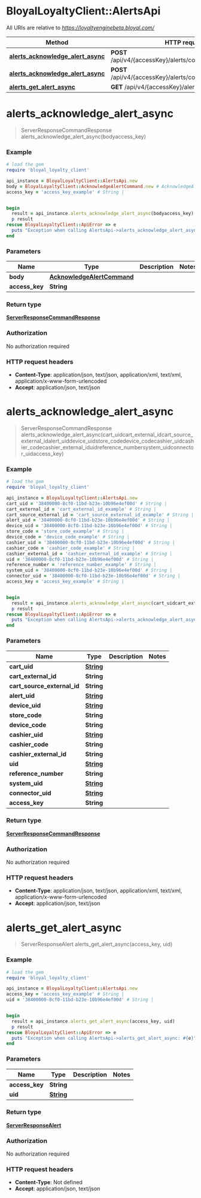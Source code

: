 # BloyalLoyaltyClient::AlertsApi

All URIs are relative to *https://loyaltyenginebeta.bloyal.com/*

Method | HTTP request | Description
------------- | ------------- | -------------
[**alerts_acknowledge_alert_async**](AlertsApi.md#alerts_acknowledge_alert_async) | **POST** /api/v4/{accessKey}/alerts/commands/acknowledge | 
[**alerts_acknowledge_alert_async**](AlertsApi.md#alerts_acknowledge_alert_async) | **POST** /api/v4/{accessKey}/alerts/commands/acknowledge | 
[**alerts_get_alert_async**](AlertsApi.md#alerts_get_alert_async) | **GET** /api/v4/{accessKey}/alerts | 

# **alerts_acknowledge_alert_async**
> ServerResponseCommandResponse alerts_acknowledge_alert_async(bodyaccess_key)



### Example
```ruby
# load the gem
require 'bloyal_loyalty_client'

api_instance = BloyalLoyaltyClient::AlertsApi.new
body = BloyalLoyaltyClient::AcknowledgeAlertCommand.new # AcknowledgeAlertCommand | 
access_key = 'access_key_example' # String | 


begin
  result = api_instance.alerts_acknowledge_alert_async(bodyaccess_key)
  p result
rescue BloyalLoyaltyClient::ApiError => e
  puts "Exception when calling AlertsApi->alerts_acknowledge_alert_async: #{e}"
end
```

### Parameters

Name | Type | Description  | Notes
------------- | ------------- | ------------- | -------------
 **body** | [**AcknowledgeAlertCommand**](AcknowledgeAlertCommand.md)|  | 
 **access_key** | **String**|  | 

### Return type

[**ServerResponseCommandResponse**](ServerResponseCommandResponse.md)

### Authorization

No authorization required

### HTTP request headers

 - **Content-Type**: application/json, text/json, application/xml, text/xml, application/x-www-form-urlencoded
 - **Accept**: application/json, text/json



# **alerts_acknowledge_alert_async**
> ServerResponseCommandResponse alerts_acknowledge_alert_async(cart_uidcart_external_idcart_source_external_idalert_uiddevice_uidstore_codedevice_codecashier_uidcashier_codecashier_external_iduidreference_numbersystem_uidconnector_uidaccess_key)



### Example
```ruby
# load the gem
require 'bloyal_loyalty_client'

api_instance = BloyalLoyaltyClient::AlertsApi.new
cart_uid = '38400000-8cf0-11bd-b23e-10b96e4ef00d' # String | 
cart_external_id = 'cart_external_id_example' # String | 
cart_source_external_id = 'cart_source_external_id_example' # String | 
alert_uid = '38400000-8cf0-11bd-b23e-10b96e4ef00d' # String | 
device_uid = '38400000-8cf0-11bd-b23e-10b96e4ef00d' # String | 
store_code = 'store_code_example' # String | 
device_code = 'device_code_example' # String | 
cashier_uid = '38400000-8cf0-11bd-b23e-10b96e4ef00d' # String | 
cashier_code = 'cashier_code_example' # String | 
cashier_external_id = 'cashier_external_id_example' # String | 
uid = '38400000-8cf0-11bd-b23e-10b96e4ef00d' # String | 
reference_number = 'reference_number_example' # String | 
system_uid = '38400000-8cf0-11bd-b23e-10b96e4ef00d' # String | 
connector_uid = '38400000-8cf0-11bd-b23e-10b96e4ef00d' # String | 
access_key = 'access_key_example' # String | 


begin
  result = api_instance.alerts_acknowledge_alert_async(cart_uidcart_external_idcart_source_external_idalert_uiddevice_uidstore_codedevice_codecashier_uidcashier_codecashier_external_iduidreference_numbersystem_uidconnector_uidaccess_key)
  p result
rescue BloyalLoyaltyClient::ApiError => e
  puts "Exception when calling AlertsApi->alerts_acknowledge_alert_async: #{e}"
end
```

### Parameters

Name | Type | Description  | Notes
------------- | ------------- | ------------- | -------------
 **cart_uid** | [**String**](.md)|  | 
 **cart_external_id** | **String**|  | 
 **cart_source_external_id** | **String**|  | 
 **alert_uid** | [**String**](.md)|  | 
 **device_uid** | [**String**](.md)|  | 
 **store_code** | **String**|  | 
 **device_code** | **String**|  | 
 **cashier_uid** | [**String**](.md)|  | 
 **cashier_code** | **String**|  | 
 **cashier_external_id** | **String**|  | 
 **uid** | [**String**](.md)|  | 
 **reference_number** | **String**|  | 
 **system_uid** | [**String**](.md)|  | 
 **connector_uid** | [**String**](.md)|  | 
 **access_key** | **String**|  | 

### Return type

[**ServerResponseCommandResponse**](ServerResponseCommandResponse.md)

### Authorization

No authorization required

### HTTP request headers

 - **Content-Type**: application/json, text/json, application/xml, text/xml, application/x-www-form-urlencoded
 - **Accept**: application/json, text/json



# **alerts_get_alert_async**
> ServerResponseAlert alerts_get_alert_async(access_key, uid)



### Example
```ruby
# load the gem
require 'bloyal_loyalty_client'

api_instance = BloyalLoyaltyClient::AlertsApi.new
access_key = 'access_key_example' # String | 
uid = '38400000-8cf0-11bd-b23e-10b96e4ef00d' # String | 


begin
  result = api_instance.alerts_get_alert_async(access_key, uid)
  p result
rescue BloyalLoyaltyClient::ApiError => e
  puts "Exception when calling AlertsApi->alerts_get_alert_async: #{e}"
end
```

### Parameters

Name | Type | Description  | Notes
------------- | ------------- | ------------- | -------------
 **access_key** | **String**|  | 
 **uid** | [**String**](.md)|  | 

### Return type

[**ServerResponseAlert**](ServerResponseAlert.md)

### Authorization

No authorization required

### HTTP request headers

 - **Content-Type**: Not defined
 - **Accept**: application/json, text/json




